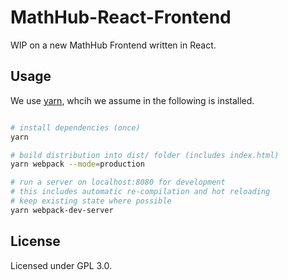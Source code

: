 # MathHub-React-Frontend

WIP on a new MathHub Frontend written in React. 

## Usage
We use [yarn](https://yarnpkg.com/en/), whcih we assume in the following is installed. 

```bash

# install dependencies (once)
yarn

# build distribution into dist/ folder (includes index.html)
yarn webpack --mode=production

# run a server on localhost:8080 for development
# this includes automatic re-compilation and hot reloading
# keep existing state where possible
yarn webpack-dev-server
```

## License

Licensed under GPL 3.0. 
